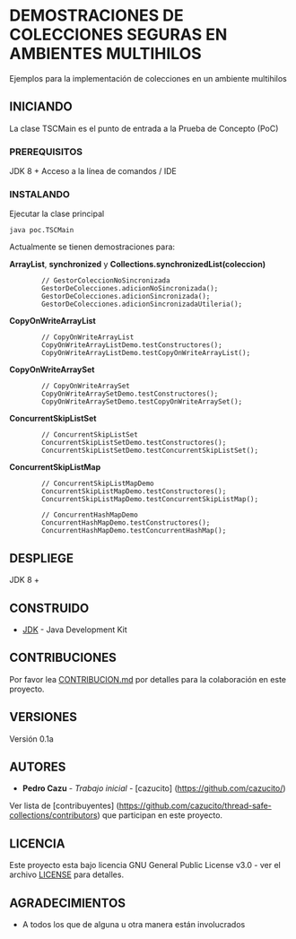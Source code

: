 # DEMOSTRACIONES DE COLECCIONES SEGURAS EN AMBIENTES MULTIHILOS

Ejemplos para la implementación de colecciones en un ambiente multihilos

## INICIANDO

La clase TSCMain es el punto de entrada a la Prueba de Concepto (PoC)

### PREREQUISITOS

JDK 8 +
Acceso a la línea de comandos / IDE


### INSTALANDO

Ejecutar la clase principal

```
java poc.TSCMain
```

Actualmente se tienen demostraciones para:

**ArrayList**, **synchronized** y **Collections.synchronizedList(coleccion)**

```
		// GestorColeccionNoSincronizada
		GestorDeColecciones.adicionNoSincronizada();
		GestorDeColecciones.adicionSincronizada();
		GestorDeColecciones.adicionSincronizadaUtileria();
```

**CopyOnWriteArrayList**

```
		// CopyOnWriteArrayList
		CopyOnWriteArrayListDemo.testConstructores();
		CopyOnWriteArrayListDemo.testCopyOnWriteArrayList();
```

**CopyOnWriteArraySet**

```
		// CopyOnWriteArraySet
		CopyOnWriteArraySetDemo.testConstructores();
		CopyOnWriteArraySetDemo.testCopyOnWriteArraySet();
```

**ConcurrentSkipListSet**

```
		// ConcurrentSkipListSet
		ConcurrentSkipListSetDemo.testConstructores();
		ConcurrentSkipListSetDemo.testConcurrentSkipListSet();
```

**ConcurrentSkipListMap**

```
		// ConcurrentSkipListMapDemo
		ConcurrentSkipListMapDemo.testConstructores();
		ConcurrentSkipListMapDemo.testConcurrentSkipListMap();
```

```
		// ConcurrentHashMapDemo
		ConcurrentHashMapDemo.testConstructores();
		ConcurrentHashMapDemo.testConcurrentHashMap();
```

## DESPLIEGE

JDK 8 +

## CONSTRUIDO

* [JDK](http://www.oracle.com/technetwork/java/javase/overview/index.html) - Java Development Kit


## CONTRIBUCIONES

Por favor lea [CONTRIBUCION.md](CONTRIBUCION.md) por detalles para la colaboración en este proyecto.

## VERSIONES

Versión 0.1a 

## AUTORES

* **Pedro Cazu** - *Trabajo inicial* - [cazucito] (https://github.com/cazucito/)

Ver lista de [contribuyentes] (https://github.com/cazucito/thread-safe-collections/contributors) que participan en este proyecto.

## LICENCIA

Este proyecto esta bajo licencia GNU General Public License v3.0 - ver el archivo [LICENSE](LICENSE) para detalles.

## AGRADECIMIENTOS

* A todos los que de alguna u otra manera están involucrados
